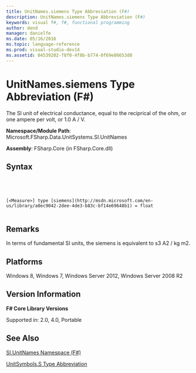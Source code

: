 ```yaml
---
title: UnitNames.siemens Type Abbreviation (F#)
description: UnitNames.siemens Type Abbreviation (F#)
keywords: visual f#, f#, functional programming
author: dend
manager: danielfe
ms.date: 05/16/2016
ms.topic: language-reference
ms.prod: visual-studio-dev14
ms.assetid: 04539202-f8f0-4f8b-b774-0f69e86653d8 
---
```


# UnitNames.siemens Type Abbreviation (F#)

The SI unit of electrical conductance, equal to the reciprical of the ohm, or one ampere per volt, or 1.0 A / V.

**Namespace/Module Path**: Microsoft.FSharp.Data.UnitSystems.SI.UnitNames

**Assembly**: FSharp.Core (in FSharp.Core.dll)


## Syntax



```




[<Measure>] type [siemens](http://msdn.microsoft.com/en-us/library/a0ec9042-2dee-4de3-b83c-bf14e69648b1) = float


```





## Remarks
In terms of fundamental SI units, the siemens is equivalent to s3 A2 / kg m2.


## Platforms
Windows 8, Windows 7, Windows Server 2012, Windows Server 2008 R2


## Version Information
**F# Core Library Versions**

Supported in: 2.0, 4.0, Portable




## See Also
[SI.UnitNames Namespace &#40;F&#35;&#41;](SI.UnitNames-Namespace-%5BFSharp%5D.md)

[UnitSymbols.S Type Abbreviation](UnitSymbols.S-Type-Abbreviation.md)

